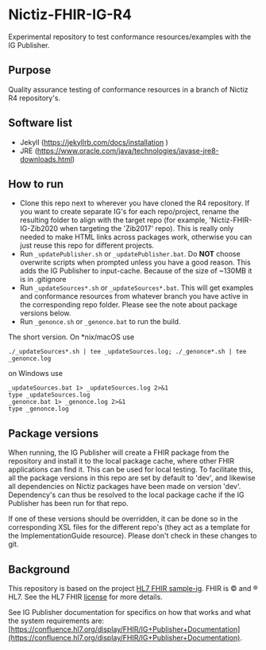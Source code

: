 # Nictiz-FHIR-IG-R4

Experimental repository to test conformance resources/examples with the IG Publisher.

## Purpose
Quality assurance testing of conformance resources in a branch of Nictiz R4 repository's.

## Software list
* Jekyll (https://jekyllrb.com/docs/installation )
* JRE (https://www.oracle.com/java/technologies/javase-jre8-downloads.html)

## How to run
* Clone this repo next to wherever you have cloned the R4 repository. If you want to create separate IG's for each repo/project, rename the resulting folder to align with the target repo (for example, 'Nictiz-FHIR-IG-Zib2020 when targeting the 'Zib2017' repo). This is really only needed to make HTML links across packages work, otherwise you can just reuse this repo for different projects.
* Run `_updatePublisher.sh` or `_updatePublisher.bat`. Do **NOT** choose overwrite scripts when prompted unless you have a good reason. This adds the IG Publisher to input-cache. Because of the size of ~130MB it is in .gitignore
* Run `_updateSources*.sh` or `_updateSources*.bat`. This will get examples and conformance resources from whatever branch you have active in the corresponding repo folder. Please see the note about package versions below. 
* Run `_genonce.sh` or `_genonce.bat` to run the build.

The short version. On *nix/macOS use 
```
./_updateSources*.sh | tee _updateSources.log; ./_genonce*.sh | tee _genonce.log
```

on Windows use

```
_updateSources.bat 1> _updateSources.log 2>&1
type _updateSources.log
_genonce.bat 1> _genonce.log 2>&1
type _genonce.log
```

## Package versions

When running, the IG Publisher will create a FHIR package from the repository and install it to the local package cache, where other FHIR applications can find it. This can be used for local testing. To facilitate this, all the package versions in this repo are set by default to 'dev', and likewise all dependencies on Nictiz packages have been made on version 'dev'. Dependency's can thus be resolved to the local package cache if the IG Publisher has been run for that repo.

If one of these versions should be overridden, it can be done so in the corresponding XSL files for the different repo's (they act as a template for the ImplementationGuide resource). Please don't check in these changes to git.

## Background
This repository is based on the project [HL7 FHIR sample-ig](https://github.com/FHIR/sample-ig). FHIR is © and ® HL7. See the HL7 FHIR [license](http://hl7.org/fhir/license.html) for more details.

See IG Publisher documentation for specifics on how that works and what the system requirements are: [https://confluence.hl7.org/display/FHIR/IG+Publisher+Documentation](https://confluence.hl7.org/display/FHIR/IG+Publisher+Documentation).
